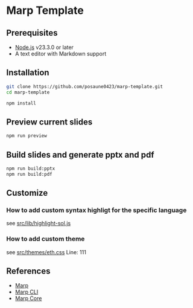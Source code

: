 # Marp Template

## Prerequisites

- [Node.js](https://nodejs.org) v23.3.0 or later
- A text editor with Markdown support

## Installation

```bash
git clone https://github.com/posaune0423/marp-template.git
cd marp-template
```

```bash
npm install
```

## Preview current slides

```bash
npm run preview
```

## Build slides and generate pptx and pdf

```bash
npm run build:pptx
npm run build:pdf
```

## Customize

### How to add custom syntax highligt for the specific language

see [src/lib/highlight-sol.js](./src/lib/highlight-sol.js)

### How to add custom theme

see [src/themes/eth.css](./src/themes/eth.css) Line: 111

## References

- [Marp](https://marp.app/)
- [Marp CLI](https://github.com/marp-team/marp-cli)
- [Marp Core](https://github.com/marp-team/marp-core)
